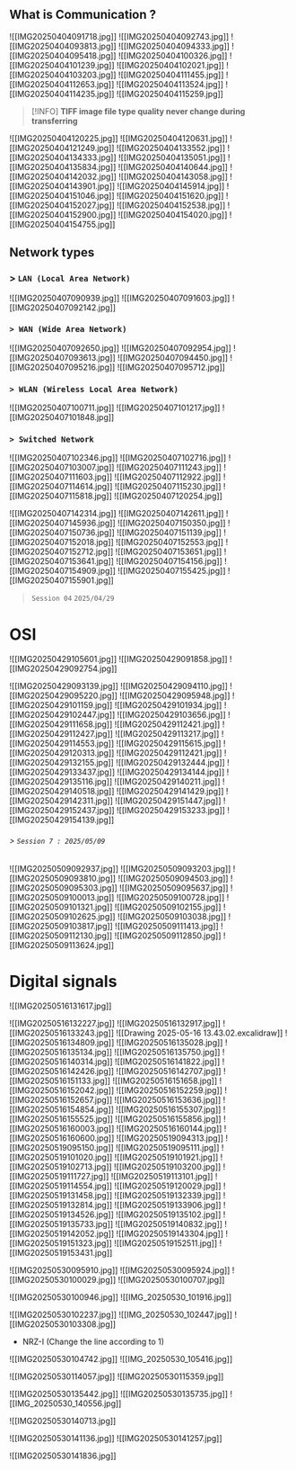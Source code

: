 ## What is Communication ?
![[IMG20250404091718.jpg]]
![[IMG20250404092743.jpg]]
![[IMG20250404093813.jpg]]
![[IMG20250404094333.jpg]]
![[IMG20250404095418.jpg]]
![[IMG20250404100326.jpg]]
![[IMG20250404101239.jpg]]
![[IMG20250404102021.jpg]]
![[IMG20250404103203.jpg]]
![[IMG20250404111455.jpg]]
![[IMG20250404112653.jpg]]
![[IMG20250404113524.jpg]]
![[IMG20250404114235.jpg]]
![[IMG20250404115259.jpg]]

>[!INFO]
> **TIFF image file type quality never change during transferring**

![[IMG20250404120225.jpg]]
![[IMG20250404120631.jpg]]
![[IMG20250404121249.jpg]]
![[IMG20250404133552.jpg]]
![[IMG20250404134333.jpg]]
![[IMG20250404135051.jpg]]
![[IMG20250404135834.jpg]]
![[IMG20250404140644.jpg]]
![[IMG20250404142032.jpg]]
![[IMG20250404143058.jpg]]
![[IMG20250404143901.jpg]]
![[IMG20250404145914.jpg]]
![[IMG20250404151046.jpg]]
![[IMG20250404151620.jpg]]
![[IMG20250404152027.jpg]]
![[IMG20250404152538.jpg]]
![[IMG20250404152900.jpg]]
![[IMG20250404154020.jpg]]
![[IMG20250404154755.jpg]]




## Network types

### > `LAN (Local Area Network)`

![[IMG20250407090939.jpg]]
![[IMG20250407091603.jpg]]
![[IMG20250407092142.jpg]]



### `> WAN (Wide Area Network)`
![[IMG20250407092650.jpg]]
![[IMG20250407092954.jpg]]
![[IMG20250407093613.jpg]]
![[IMG20250407094450.jpg]]
![[IMG20250407095216.jpg]]
![[IMG20250407095712.jpg]]



  
### `> WLAN (Wireless Local Area Network)`
![[IMG20250407100711.jpg]]
![[IMG20250407101217.jpg]]
![[IMG20250407101848.jpg]]

### `> Switched Network`
![[IMG20250407102346.jpg]]
![[IMG20250407102716.jpg]]
![[IMG20250407103007.jpg]]
![[IMG20250407111243.jpg]]
![[IMG20250407111603.jpg]]
![[IMG20250407112922.jpg]]
![[IMG20250407114614.jpg]]
![[IMG20250407115230.jpg]]
![[IMG20250407115818.jpg]]
![[IMG20250407120254.jpg]]











![[IMG20250407142314.jpg]]
![[IMG20250407142611.jpg]]
![[IMG20250407145936.jpg]]
![[IMG20250407150350.jpg]]
![[IMG20250407150736.jpg]]
![[IMG20250407151139.jpg]]
![[IMG20250407152018.jpg]]
![[IMG20250407152553.jpg]]
![[IMG20250407152712.jpg]]
![[IMG20250407153651.jpg]]
![[IMG20250407153641.jpg]]
![[IMG20250407154156.jpg]]
![[IMG20250407154909.jpg]]
![[IMG20250407155425.jpg]]
![[IMG20250407155901.jpg]]

>`Session 04` `2025/04/29`
# OSI
![[IMG20250429105601.jpg]]
![[IMG20250429091858.jpg]]
![[IMG20250429092754.jpg]]

![[IMG20250429093139.jpg]]
![[IMG20250429094110.jpg]]
![[IMG20250429095220.jpg]]
![[IMG20250429095948.jpg]]
![[IMG20250429101159.jpg]]
![[IMG20250429101934.jpg]]
![[IMG20250429102447.jpg]]
![[IMG20250429103656.jpg]]
![[IMG20250429111658.jpg]]
![[IMG20250429112421.jpg]]
![[IMG20250429112427.jpg]]
![[IMG20250429113217.jpg]]
![[IMG20250429114553.jpg]]
![[IMG20250429115615.jpg]]
![[IMG20250429120313.jpg]]
![[IMG20250429112421.jpg]]
![[IMG20250429132155.jpg]]
![[IMG20250429132444.jpg]]
![[IMG20250429133437.jpg]]
![[IMG20250429134144.jpg]]
![[IMG20250429135116.jpg]]
![[IMG20250429140211.jpg]]
![[IMG20250429140518.jpg]]
![[IMG20250429141429.jpg]]
![[IMG20250429142311.jpg]]
![[IMG20250429151447.jpg]]
![[IMG20250429152437.jpg]]
![[IMG20250429153233.jpg]]
![[IMG20250429154139.jpg]]
###### > ` Session 7 : 2025/05/09 `
![[IMG20250509092937.jpg]]
![[IMG20250509093203.jpg]]
![[IMG20250509093810.jpg]]
 ![[IMG20250509094503.jpg]]
![[IMG20250509095303.jpg]]
![[IMG20250509095637.jpg]]
![[IMG20250509100013.jpg]]
![[IMG20250509100728.jpg]]
![[IMG20250509101321.jpg]]
![[IMG20250509102155.jpg]]
![[IMG20250509102625.jpg]]
![[IMG20250509103038.jpg]]
![[IMG20250509103817.jpg]]
![[IMG20250509111413.jpg]]
![[IMG20250509112130.jpg]]
![[IMG20250509112850.jpg]]
![[IMG20250509113624.jpg]]

# Digital signals

![[IMG20250516131617.jpg]]

![[IMG20250516132227.jpg]]
![[IMG20250516132917.jpg]]
![[IMG20250516133243.jpg]]
![[Drawing 2025-05-16 13.43.02.excalidraw]]
![[IMG20250516134809.jpg]]
![[IMG20250516135028.jpg]]
![[IMG20250516135134.jpg]]
![[IMG20250516135750.jpg]]
![[IMG20250516140314.jpg]]
![[IMG20250516141822.jpg]]
![[IMG20250516142426.jpg]]
![[IMG20250516142707.jpg]]
![[IMG20250516151133.jpg]]
![[IMG20250516151658.jpg]]
![[IMG20250516152042.jpg]]
![[IMG20250516152259.jpg]]
![[IMG20250516152657.jpg]]
![[IMG20250516153636.jpg]]
![[IMG20250516154854.jpg]]
![[IMG20250516155307.jpg]]
![[IMG20250516155525.jpg]]
![[IMG20250516155856.jpg]]
![[IMG20250516160003.jpg]]
![[IMG20250516160144.jpg]]
![[IMG20250516160600.jpg]]
![[IMG20250519094313.jpg]]
![[IMG20250519095150.jpg]]
![[IMG20250519095111.jpg]]
![[IMG20250519101020.jpg]]
![[IMG20250519101921.jpg]]
![[IMG20250519102713.jpg]]
![[IMG20250519103200.jpg]]
![[IMG20250519111727.jpg]]
![[IMG20250519113101.jpg]]
![[IMG20250519114554.jpg]]
![[IMG20250519120029.jpg]]
![[IMG20250519131458.jpg]]
![[IMG20250519132339.jpg]]
![[IMG20250519132814.jpg]]
![[IMG20250519133906.jpg]]
![[IMG20250519134526.jpg]]
![[IMG20250519135102.jpg]]
![[IMG20250519135733.jpg]]
![[IMG20250519140832.jpg]]
![[IMG20250519142052.jpg]]
![[IMG20250519143304.jpg]]
![[IMG20250519151323.jpg]]
![[IMG20250519152511.jpg]]
![[IMG20250519153431.jpg]]



![[IMG20250530095910.jpg]]
![[IMG20250530095924.jpg]]
![[IMG20250530100029.jpg]]
![[IMG20250530100707.jpg]]

![[IMG20250530100946.jpg]]
![[IMG_20250530_101916.jpg]]

![[IMG20250530102237.jpg]]
![[IMG_20250530_102447.jpg]]
![[IMG20250530103308.jpg]]
- NRZ-I (Change the line according to 1)

![[IMG20250530104742.jpg]]
![[IMG_20250530_105416.jpg]]


![[IMG20250530114057.jpg]]
![[IMG20250530115359.jpg]]

![[IMG20250530135442.jpg]]
![[IMG20250530135735.jpg]]
![[IMG_20250530_140556.jpg]]

![[IMG20250530140713.jpg]]

![[IMG20250530141136.jpg]]
![[IMG20250530141257.jpg]]

![[IMG20250530141836.jpg]]

